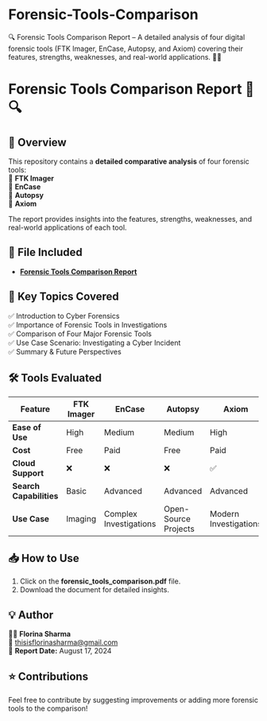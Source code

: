 # Forensic-Tools-Comparison
🔍 Forensic Tools Comparison Report – A detailed analysis of four digital forensic tools (FTK Imager, EnCase, Autopsy, and Axiom) covering their features, strengths, weaknesses, and real-world applications. 📄✨
# Forensic Tools Comparison Report 📄🔍

## 📌 Overview
This repository contains a **detailed comparative analysis** of four forensic tools:  
🔹 **FTK Imager**  
🔹 **EnCase**  
🔹 **Autopsy**  
🔹 **Axiom**  

The report provides insights into the features, strengths, weaknesses, and real-world applications of each tool.

## 📂 File Included
- **[Forensic Tools Comparison Report](./forensic_tools_comparison.pdf)**

## 📝 Key Topics Covered
✅ Introduction to Cyber Forensics  
✅ Importance of Forensic Tools in Investigations  
✅ Comparison of Four Major Forensic Tools  
✅ Use Case Scenario: Investigating a Cyber Incident  
✅ Summary & Future Perspectives  

## 🛠️ Tools Evaluated
| Feature            | FTK Imager | EnCase  | Autopsy | Axiom  |
|-------------------|-----------|---------|---------|--------|
| **Ease of Use**   | High      | Medium  | Medium  | High   |
| **Cost**         | Free      | Paid    | Free    | Paid   |
| **Cloud Support**| ❌        | ❌      | ❌      | ✅     |
| **Search Capabilities** | Basic | Advanced | Advanced | Advanced |
| **Use Case**     | Imaging   | Complex Investigations | Open-Source Projects | Modern Investigations |

## 📥 How to Use
1. Click on the **forensic_tools_comparison.pdf** file.
2. Download the document for detailed insights.

## 💡 Author
👩‍💻 **Florina Sharma**  
📧 thisisflorinasharma@gmail.com  
📅 **Report Date:** August 17, 2024  

## ⭐ Contributions
Feel free to contribute by suggesting improvements or adding more forensic tools to the comparison!
